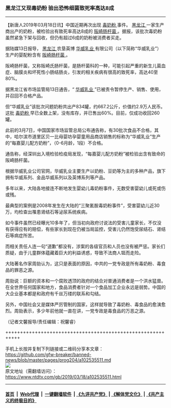 ### 黑龙江又现毒奶粉 验出恐怖细菌致死率高达8成
------------------------

<div class="post_content" itemprop="articleBody">
 <p>
  【新唐人2019年03月18日讯】中国近期再次出现
  <a href="https://www.ntdtv.com/gb/毒奶粉.htm">
   毒奶粉
  </a>
  事件。
  <a href="https://www.ntdtv.com/gb/黑龙江.htm">
   黑龙江
  </a>
  一家生产商出产的奶粉，被检验出有致死率高达8成的
  <a href="https://www.ntdtv.com/gb/阪崎肠杆菌.htm">
   阪崎肠杆菌
  </a>
  。据报，该批次毒奶粉虽然紧急下架与回收，但仍有超过6成的奶粉被消费者买走。
 </p>
 <p>
  据陆媒13日报导，
  <a href="https://www.ntdtv.com/gb/黑龙江.htm">
   黑龙江
  </a>
  农垦英博
  <a href="https://www.ntdtv.com/gb/华威乳业.htm">
   华威乳业
  </a>
  有限公司（以下简称“华威乳业”）生产的婴配粉含有
  <a href="https://www.ntdtv.com/gb/阪崎肠杆菌.htm">
   阪崎肠杆菌
  </a>
  。
 </p>
 <p>
  阪崎肠杆菌，又称阪崎氏肠杆菌，是肠杆菌科的一种，可能引起严重的新生儿菌血症、脑膜炎和坏死性小肠结肠炎，引发的相关疾病有很高的致死率，高达40至80%。
 </p>
 <p>
  据黑龙江省市场监管局13日通告，“
  <a href="https://www.ntdtv.com/gb/华威乳业.htm">
   华威乳业
  </a>
  ”已被责令暂停生产、销售、使用，并召回不合格产品。
 </p>
 <p>
  但“华威乳业”该批次问题奶粉共出产834罐，约667.2公斤，价值约2.9万人民币。这批
  <a href="https://www.ntdtv.com/gb/毒奶粉.htm">
   毒奶粉
  </a>
  早已全数上架，没有库存，并已售出60%。目前，仅成功收回260罐。
 </p>
 <p>
  此前的3月7日，中国国家市场监管总局公布通告称，有30批次食品不合格，其中，哈尔滨市道里区贝一比母婴坊孕婴童用品商店销售的标称为“华威乳业”生产的“每嘉婴儿配方奶粉”，（0-6月龄，1段）不合格。
 </p>
 <p>
  通告称，经深圳出入境检验检疫局发现，“每嘉婴儿配方奶粉”被检验出含有致命的阪崎肠杆菌。
 </p>
 <p>
  根据华威乳业公司官网，华威乳业主要生产以奶粉、豆奶等为主的多种产品，旗下拥有华威系列、金品华威系列以及英博系列等产品。
 </p>
 <p>
  多年以来，大陆各地接连不断地发生婴幼儿毒奶粉事件，无数受害婴幼儿或死或伤或残。
 </p>
 <p>
  最典型的案例是2008年发生在大陆的“三聚氰胺毒奶粉事件”，受害婴幼儿近30万，均检查出罹患肾结石等泌尿系统疾病。
 </p>
 <p>
  如今事件虽然已经曝光10多年了，但当初向政府讨说法的受害儿童家长，不仅没有获得应有的赔偿，有些家长到现在仍被当局监控，受害儿仍然饱受尿结石、肾结石等病症所苦。
 </p>
 <p>
  而相关责任人连一句“道歉”都没有，涉案的各级官员和人员也没有被严惩。家长们质疑，由于儿童群体蕴藏着巨大的利益诱惑，导致不法商人铤而走险。
 </p>
 <p>
  大陆著名作家周勍认为，这只是表面的原因，中共的一党专政是所有毒奶粉、毒食品的罪恶之源。
 </p>
 <p>
  周勍说：巨额的资本和一个腐败透顶的政府的结合对普通消费者是一个洪水猛兽。在全世界任何国家和地方，食品消费者针对一个食品加工企业永远是弱势。中国的大企业基本都是和政府有千丝万缕的联系和勾结。
 </p>
 <p>
  另外，中国社会又是媒体严厉管制的国家，这样就导致了毒奶粉、毒食品的愈演愈烈。周勍表示，多少年前他就一直在讲，一党专政是毒食品的万恶之源。
 </p>
 <p>
  （记者文馨报导/责任编辑：祝馨睿）
 </p>
 <div class="single_ad">
 </div>
</div>

+++++++++++++++++++++++++++++++++++++++++++++++++++++++++++<br/><br/>
手机上长按并复制下列链接或二维码分享本文章：<br/>
https://github.com/gfw-breaker/banned-news/blob/master/pages/prog204/a102535511.md <br/>
<a href='https://github.com/gfw-breaker/banned-news/blob/master/pages/prog204/a102535511.md'><img src='https://github.com/gfw-breaker/banned-news/blob/master/pages/prog204/a102535511.md.png'/></a> <br/>
原文地址（需翻墙访问）：https://www.ntdtv.com/gb/2019/03/18/a102535511.html


------------------------
#### [首页](https://github.com/gfw-breaker/banned-news/blob/master/README.md) &nbsp;|&nbsp; [Web代理](https://github.com/labour-camp/helloworld) &nbsp;|&nbsp; [一键翻墙软件](https://github.com/gfw-breaker/nogfw/blob/master/README.md) &nbsp;| [《九评共产党》](https://github.com/gfw-breaker/9ping.md/blob/master/README.md#九评之一评共产党是什么) | [《解体党文化》](https://github.com/gfw-breaker/jtdwh.md/blob/master/README.md) | [《共产主义的终极目的》](https://github.com/gfw-breaker/gczydzjmd.md/blob/master/README.md)

